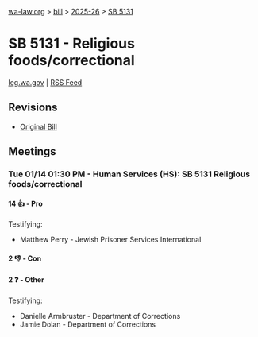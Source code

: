 [wa-law.org](/) > [bill](/bill/) > [2025-26](/bill/2025-26/) > [SB 5131](/bill/2025-26/sb/5131/)

# SB 5131 - Religious foods/correctional
[leg.wa.gov](https://app.leg.wa.gov/billsummary?BillNumber=5131&Year=2025&Initiative=false) | [RSS Feed](./rss.xml)

## Revisions
* [Original Bill](1/)

## Meetings
### Tue 01/14 01:30 PM - Human Services (HS): SB 5131 Religious foods/correctional
#### 14 👍 - Pro
Testifying:
* Matthew Perry - Jewish Prisoner Services International

#### 2 👎 - Con

#### 2 ❓ - Other
Testifying:
* Danielle Armbruster - Department of Corrections
* Jamie Dolan - Department of Corrections
